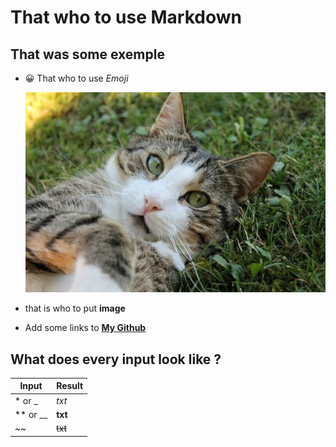 # That who to use Markdown

## That was some exemple
* :grinning: That who to use *Emoji* 
  
  ![](./cat_cats_eyes_cat_face_269574.jpg) 
* that is who to put **image** 
  
* Add some links to **[My Github](https://github.com/SephyrothC)**

## What does every input look like ?

| Input | Result |
|---|---|
| * or _ | *txt* |
| ** or __ | **txt** |
| ~~ | ~~txt~~ |






